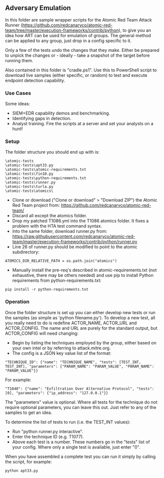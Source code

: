 ## Adversary Emulation

In this folder are sample wrapper scripts for the Atomic Red Team Attack Runner (https://github.com/redcanaryco/atomic-red-team/tree/master/execution-frameworks/contrib/python), to give you an idea how ART can be used for emulation of groups. The general method can be applied to any group, just drop in a config specific to it.

Only a few of the tests undo the changes that they make. Either be prepared to unpick the changes or - ideally - take a snapshot of the target before running them.  

Also contained in this folder is "cradle.ps1". Use this to PowerShell script to download live samples (either specific, or random) to test and execute endpoint detection capability.

### Use Cases
Some ideas:
- SIEM+EDR capability demos and benchmarking.  
- Identifying gaps in detection.  
- Analyst training. Fire the scripts at a server and set your analysts on a hunt!  

### Setup
The folder structure you should end up with is:
```
\atomic-tests
\atomic-tests\apt33.py
\atomic-tests\atomic-requirements.txt
\atomic-tests\fin10.py
\atomic-tests\python-requirements.txt
\atomic-tests\runner.py
\atomic-tests\turla.py
\atomic-tests\atomics\
```

- Clone or download ("Clone or download" > "Download ZIP") the Atomic Red Team project from: https://github.com/redcanaryco/atomic-red-team/  
- Discard all except the atomics folder.  
- Drop my patched T1086.yml into the T1086 atomics folder. It fixes a problem with the HTA test command syntax.  
- Into the same folder, download runner.py from: https://raw.githubusercontent.com/redcanaryco/atomic-red-team/master/execution-frameworks/contrib/python/runner.py    
- Line 26 of runner.py should be modified to point to the atomic subdirectory:  
```
ATOMICS_DIR_RELATIVE_PATH = os.path.join("atomics")
```
- Manually install the pre-req's described in atomic-requirements.txt (not exhaustive, there may be others needed) and use pip to install Python requirements from python-requirements.txt:
```
pip install -r python-requirements.txt
```

### Operation
Once the folder structure is set up you can either develop new tests or run the samples (as simple as 'python filename.py'). To develop a new test, all you really need to do is redefine ACTOR_NAME, ACTOR_URL and ACTOR_CONFIG. The name and URL are purely for the standard output, but ACTOR_CONFIG will need changing:
- Begin by listing the techniques employed by the group, either based on your own intel or by referring to attack.mitre.org.  
- The config is a JSON key value list of the format:
```
"TECHNIQUE_ID": {"name": "TECHNIQUE_NAME", "tests": [TEST_INT, TEST_INT], "parameters": {"PARAM_NAME": "PARAM_VALUE", "PARAM_NAME": "PARAM_VALUE"}}
```
For example:
```
"T1048": {"name": "Exfiltration Over Alternative Protocol", "tests": [0], "parameters": {"ip_address": "127.0.0.1"}}
```
The "parameters" value is optional. Where all tests for the technique do not require optional parameters, you can leave this out. Just refer to any of the samples to get an idea.

To determine the list of tests to run (i.e. the TEST_INT values):
- Run "python runner.py interactive".  
- Enter the technique ID (e.g. T1077).  
- Above each test is a number. These numbers go in the "tests" list of your config. Where only a single test is available, just enter "0".  

When you have assembled a complete test you can run it simply by calling the script, for example:
```
python apt33.py
```